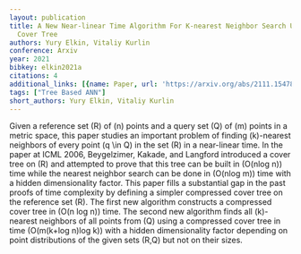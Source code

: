```yaml
---
layout: publication
title: A New Near-linear Time Algorithm For K-nearest Neighbor Search Using A Compressed
  Cover Tree
authors: Yury Elkin, Vitaliy Kurlin
conference: Arxiv
year: 2021
bibkey: elkin2021a
citations: 4
additional_links: [{name: Paper, url: 'https://arxiv.org/abs/2111.15478'}]
tags: ["Tree Based ANN"]
short_authors: Yury Elkin, Vitaliy Kurlin
---
```

Given a reference set \(R\) of \(n\) points and a query set \(Q\) of \(m\) points in
a metric space, this paper studies an important problem of finding \(k\)-nearest
neighbors of every point \(q \in Q\) in the set \(R\) in a near-linear time. In the
paper at ICML 2006, Beygelzimer, Kakade, and Langford introduced a cover tree
on \(R\) and attempted to prove that this tree can be built in \(O(nlog n)\) time
while the nearest neighbor search can be done in \(O(nlog m)\) time with a
hidden dimensionality factor. This paper fills a substantial gap in the past
proofs of time complexity by defining a simpler compressed cover tree on the
reference set \(R\). The first new algorithm constructs a compressed cover tree
in \(O(n log n)\) time. The second new algorithm finds all \(k\)-nearest neighbors
of all points from \(Q\) using a compressed cover tree in time \(O(m(k+log n)log
k)\) with a hidden dimensionality factor depending on point distributions of the
given sets \(R,Q\) but not on their sizes.